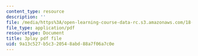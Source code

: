 ```yaml
---
content_type: resource
description: ''
file: /media/https%3A/open-learning-course-data-rc.s3.amazonaws.com/18-03sc-differential-equations-fall-2011/9a13c527b5c320548abd88a7f06a7c0e_R_8beV_gXHc.pdf
file_type: application/pdf
resourcetype: Document
title: 3play pdf file
uid: 9a13c527-b5c3-2054-8abd-88a7f06a7c0e
---
```

